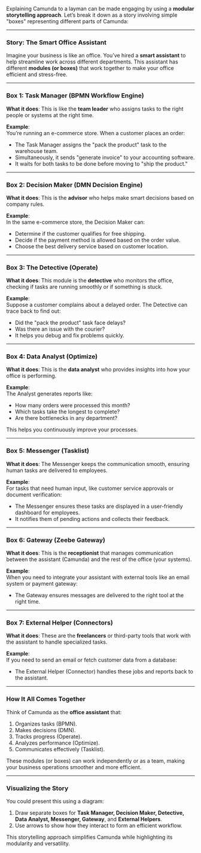 Explaining Camunda to a layman can be made engaging by using a **modular storytelling approach**. Let’s break it down as a story involving simple "boxes" representing different parts of Camunda:

---

### **Story: The Smart Office Assistant**
Imagine your business is like an office. You’ve hired a **smart assistant** to help streamline work across different departments. This assistant has different **modules (or boxes)** that work together to make your office efficient and stress-free.

---

### **Box 1: Task Manager (BPMN Workflow Engine)**  
**What it does**: This is like the **team leader** who assigns tasks to the right people or systems at the right time.  

**Example**:  
You’re running an e-commerce store. When a customer places an order:
- The Task Manager assigns the "pack the product" task to the warehouse team.  
- Simultaneously, it sends "generate invoice" to your accounting software.  
- It waits for both tasks to be done before moving to "ship the product."

---

### **Box 2: Decision Maker (DMN Decision Engine)**  
**What it does**: This is the **advisor** who helps make smart decisions based on company rules.  

**Example**:  
In the same e-commerce store, the Decision Maker can:  
- Determine if the customer qualifies for free shipping.  
- Decide if the payment method is allowed based on the order value.  
- Choose the best delivery service based on customer location.

---

### **Box 3: The Detective (Operate)**  
**What it does**: This module is the **detective** who monitors the office, checking if tasks are running smoothly or if something is stuck.  

**Example**:  
Suppose a customer complains about a delayed order. The Detective can trace back to find out:
- Did the "pack the product" task face delays?  
- Was there an issue with the courier?  
- It helps you debug and fix problems quickly.

---

### **Box 4: Data Analyst (Optimize)**  
**What it does**: This is the **data analyst** who provides insights into how your office is performing.  

**Example**:  
The Analyst generates reports like:
- How many orders were processed this month?  
- Which tasks take the longest to complete?  
- Are there bottlenecks in any department?  

This helps you continuously improve your processes.

---

### **Box 5: Messenger (Tasklist)**  
**What it does**: The Messenger keeps the communication smooth, ensuring human tasks are delivered to employees.  

**Example**:  
For tasks that need human input, like customer service approvals or document verification:
- The Messenger ensures these tasks are displayed in a user-friendly dashboard for employees.  
- It notifies them of pending actions and collects their feedback.

---

### **Box 6: Gateway (Zeebe Gateway)**  
**What it does**: This is the **receptionist** that manages communication between the assistant (Camunda) and the rest of the office (your systems).  

**Example**:  
When you need to integrate your assistant with external tools like an email system or payment gateway:
- The Gateway ensures messages are delivered to the right tool at the right time.

---

### **Box 7: External Helper (Connectors)**  
**What it does**: These are the **freelancers** or third-party tools that work with the assistant to handle specialized tasks.  

**Example**:  
If you need to send an email or fetch customer data from a database:
- The External Helper (Connector) handles these jobs and reports back to the assistant.

---

### **How It All Comes Together**  
Think of Camunda as the **office assistant** that:  
1. Organizes tasks (BPMN).  
2. Makes decisions (DMN).  
3. Tracks progress (Operate).  
4. Analyzes performance (Optimize).  
5. Communicates effectively (Tasklist).  

These modules (or boxes) can work independently or as a team, making your business operations smoother and more efficient.

---

### Visualizing the Story  
You could present this using a diagram:  
1. Draw separate boxes for **Task Manager, Decision Maker, Detective, Data Analyst, Messenger, Gateway**, and **External Helpers**.  
2. Use arrows to show how they interact to form an efficient workflow.  

This storytelling approach simplifies Camunda while highlighting its modularity and versatility.